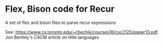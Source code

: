 # Flex, Bison code for Recur

A set of flex and bison files to parse recur expressions

See: https://www.cs.toronto.edu/~chechik/courses18/csc2125/paper13.pdf
     Jon Bentley's CACM article on little languages

